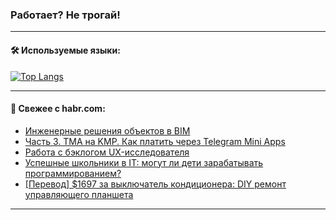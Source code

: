 ### Работает? Не трогай!

---
<!--
#### 🛠️ Technical stack:

![Java](https://img.shields.io/badge/Java-informational?logo=Oracle&style=flat&logoColor=white&color=FF4500)
![Kotlin](https://img.shields.io/badge/Kotlin-informational?logo=Kotlin&style=flat&logoColor=white&color=774D97)
![TS](https://img.shields.io/badge/TypeScript-informational?logo=typeScript&style=flat&logoColor=black&color=017acc)
![Python](https://img.shields.io/badge/Python-informational?logo=Python&style=flat&logoColor=black&color=ffdd54) <br>
![Spring](https://img.shields.io/badge/Spring-informational?logo=Spring&style=flat&logoColor=white&color=6DB33F) 
![SpringBoot](https://img.shields.io/badge/SpringBoot-informational?logo=SpringBoot&style=flat&logoColor=white&color=6DB33F)
![Nest](https://img.shields.io/badge/NestJS-informational?logo=NestJS&style=flat&logoColor=white&color=E0234E) 
![NodeJS](https://img.shields.io/badge/NodeJS-informational?logo=node.js&style=flat&logoColor=white&color=70A760)<br>
![PostgreSQL](https://img.shields.io/badge/PostgreSQL-informational?logo=PostgreSQL&style=flat&logoColor=white&color=DAA520)
![MongoDB](https://img.shields.io/badge/MongoDB-informational?logo=MongoDB&style=flat&logoColor=white&color=870000)
![Apache](https://img.shields.io/badge/Apache-informational?logo=apache&style=flat&logoColor=white&color=f74e28)

___ 
-->

#### 🛠️ Используемые языки:

[![Top Langs](https://github-readme-stats-u2qms2cxw-advtsettinggmailcoms-projects.vercel.app/api/top-langs/?username=zloylis&langs_count=10&hide_title=true&title_color=e6edf3&size_weight=0.5&count_weight=0.5&layout=compact&hide_progress=true&hide_border=true&theme=dracula)](https://github.com/zloylis)

<!---


####  :octocat:&nbsp;&nbsp; Статистика:

![GitHub stats](https://github-readme-stats-u2qms2cxw-advtsettinggmailcoms-projects.vercel.app/api?username=zloylis&show_icons=true&hide_border=true&theme=dracula&title_color=e6edf3&include_all_commits=true&count_private=true&hide_rank=false&hide_title=true&rank_icon=github)
-->
---

#### 💬 Свежее с habr.com:

<!-- BLOG-POST-LIST:START -->
- [Инженерные решения объектов в BIM](https://habr.com/ru/companies/pik_digital/articles/839478/?utm_source=habrahabr&utm_medium=rss&utm_campaign=839478)
- [Часть 3. TMA на KMP. Как платить через Telegram Mini Apps](https://habr.com/ru/articles/839480/?utm_source=habrahabr&utm_medium=rss&utm_campaign=839480)
- [Работа с бэклогом UX-исследователя](https://habr.com/ru/companies/skbkontur/articles/834828/?utm_source=habrahabr&utm_medium=rss&utm_campaign=834828)
- [Успешные школьники в IT: могут ли дети зарабатывать программированием?](https://habr.com/ru/companies/pixel_study/articles/839460/?utm_source=habrahabr&utm_medium=rss&utm_campaign=839460)
- [[Перевод] $1697 за выключатель кондиционера: DIY ремонт управляющего планшета](https://habr.com/ru/articles/839452/?utm_source=habrahabr&utm_medium=rss&utm_campaign=839452)
<!-- BLOG-POST-LIST:END -->

---

